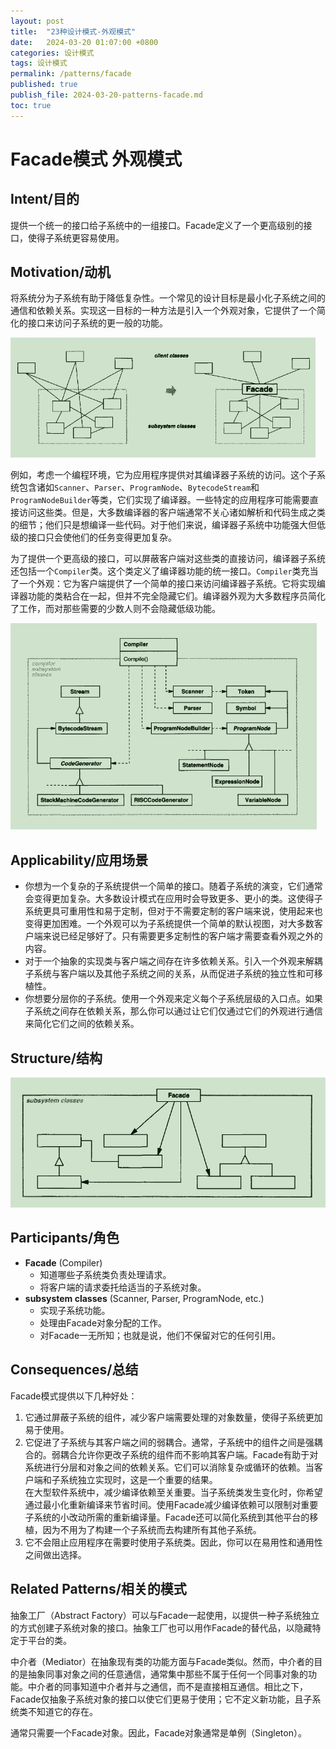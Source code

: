 ```yaml
---
layout: post
title:  "23种设计模式-外观模式"
date:   2024-03-20 01:07:00 +0800
categories: 设计模式
tags: 设计模式
permalink: /patterns/facade
published: true
publish_file: 2024-03-20-patterns-facade.md
toc: true
---
```

# Facade模式 外观模式

## Intent/目的

提供一个统一的接口给子系统中的一组接口。Facade定义了一个更高级别的接口，使得子系统更容易使用。

## Motivation/动机

将系统分为子系统有助于降低复杂性。一个常见的设计目标是最小化子系统之间的通信和依赖关系。实现这一目标的一种方法是引入一个外观对象，它提供了一个简化的接口来访问子系统的更一般的功能。

![](/assets/notes/patterns/facade_01.png)


例如，考虑一个编程环境，它为应用程序提供对其编译器子系统的访问。这个子系统包含诸如`Scanner`、`Parser`、`ProgramNode`、`BytecodeStream`和`ProgramNodeBuilder`等类，它们实现了编译器。一些特定的应用程序可能需要直接访问这些类。但是，大多数编译器的客户端通常不关心诸如解析和代码生成之类的细节；他们只是想编译一些代码。对于他们来说，编译器子系统中功能强大但低级的接口只会使他们的任务变得更加复杂。

为了提供一个更高级的接口，可以屏蔽客户端对这些类的直接访问，编译器子系统还包括一个`Compiler`类。这个类定义了编译器功能的统一接口。`Compiler`类充当了一个外观：它为客户端提供了一个简单的接口来访问编译器子系统。它将实现编译器功能的类粘合在一起，但并不完全隐藏它们。编译器外观为大多数程序员简化了工作，而对那些需要的少数人则不会隐藏低级功能。

![](/assets/notes/patterns/facade_02.png)

## Applicability/应用场景


- 你想为一个复杂的子系统提供一个简单的接口。随着子系统的演变，它们通常会变得更加复杂。大多数设计模式在应用时会导致更多、更小的类。这使得子系统更具可重用性和易于定制，但对于不需要定制的客户端来说，使用起来也变得更加困难。一个外观可以为子系统提供一个简单的默认视图，对大多数客户端来说已经足够好了。只有需要更多定制性的客户端才需要查看外观之外的内容。
- 对于一个抽象的实现类与客户端之间存在许多依赖关系。引入一个外观来解耦子系统与客户端以及其他子系统之间的关系，从而促进子系统的独立性和可移植性。
- 你想要分层你的子系统。使用一个外观来定义每个子系统层级的入口点。如果子系统之间存在依赖关系，那么你可以通过让它们仅通过它们的外观进行通信来简化它们之间的依赖关系。

## Structure/结构

![](/assets/notes/patterns/facade_03.png)

## Participants/角色

- **Facade** (Compiler)
    - 知道哪些子系统类负责处理请求。
    - 将客户端的请求委托给适当的子系统对象。
- **subsystem classes** (Scanner, Parser, ProgramNode, etc.)
    - 实现子系统功能。
    - 处理由Facade对象分配的工作。
    - 对Facade一无所知；也就是说，他们不保留对它的任何引用。
## Consequences/总结

Facade模式提供以下几种好处：

1. 它通过屏蔽子系统的组件，减少客户端需要处理的对象数量，使得子系统更加易于使用。
2. 它促进了子系统与其客户端之间的弱耦合。通常，子系统中的组件之间是强耦合的。弱耦合允许你更改子系统的组件而不影响其客户端。Facade有助于对系统进行分层和对象之间的依赖关系。它们可以消除复杂或循环的依赖。当客户端和子系统独立实现时，这是一个重要的结果。  
在大型软件系统中，减少编译依赖至关重要。当子系统类发生变化时，你希望通过最小化重新编译来节省时间。使用Facade减少编译依赖可以限制对重要子系统的小改动所需的重新编译量。Facade还可以简化系统到其他平台的移植，因为不用为了构建一个子系统而去构建所有其他子系统。
3. 它不会阻止应用程序在需要时使用子系统类。因此，你可以在易用性和通用性之间做出选择。

## Related Patterns/相关的模式


抽象工厂（Abstract Factory）可以与Facade一起使用，以提供一种子系统独立的方式创建子系统对象的接口。抽象工厂也可以用作Facade的替代品，以隐藏特定于平台的类。

中介者（Mediator）在抽象现有类的功能方面与Facade类似。然而，中介者的目的是抽象同事对象之间的任意通信，通常集中那些不属于任何一个同事对象的功能。中介者的同事知道中介者并与之通信，而不是直接相互通信。相比之下，Facade仅抽象子系统对象的接口以使它们更易于使用；它不定义新功能，且子系统类不知道它的存在。

通常只需要一个Facade对象。因此，Facade对象通常是单例（Singleton）。